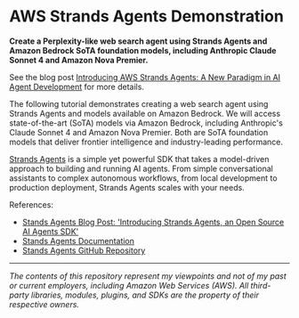 # AWS Strands Agents Demonstration

__Create a Perplexity-like web search agent using Strands Agents and Amazon Bedrock SoTA foundation models, including Anthropic Claude Sonnet 4 and Amazon Nova Premier.__

See the blog post [Introducing AWS Strands Agents: A New Paradigm in AI Agent Development](https://garystafford.medium.com/introducing-aws-strands-agents-a-new-paradigm-in-ai-agent-development-1d7c99588315) for more details.

The following tutorial demonstrates creating a web search agent using Strands Agents and models available on Amazon Bedrock. We will access state-of-the-art (SoTA) models via Amazon Bedrock, including Anthropic's Claude Sonnet 4 and Amazon Nova Premier. Both are SoTA foundation models that  deliver frontier intelligence and industry-leading performance.

[Strands Agents](https://github.com/strands-agents/sdk-python) is a simple yet powerful SDK that takes a model-driven approach to building and running AI agents. From simple conversational assistants to complex autonomous workflows, from local development to production deployment, Strands Agents scales with your needs.

References:
- [Stands Agents Blog Post: 'Introducing Strands Agents, an Open Source AI Agents SDK'](https://aws.amazon.com/blogs/opensource/introducing-strands-agents-an-open-source-ai-agents-sdk/)
- [Stands Agents Documentation](https://strandsagents.com/0.1.x/)
- [Stands Agents GitHub Repository](https://github.com/strands-agents/sdk-python)

---

_The contents of this repository represent my viewpoints and not of my past or current employers, including Amazon Web Services (AWS). All third-party libraries, modules, plugins, and SDKs are the property of their respective owners._
